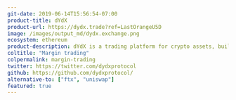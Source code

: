 ```yaml
---
git-date: 2019-06-14T15:56:54-07:00
product-title: dYdX
product-url: https://dydx.trade?ref=LastOrangeU5D
image: /images/output_md/dydx.exchange.png
ecosystem: ethereum
product-description: dYdX is a trading platform for crypto assets, built with open-source protocols, enabling decentralized margin trading. [dYdX - Decentralized Platform for Advanced Financial Products, interview with  Antonio Juliano](/dydx)
coltitle: "Margin trading"
colpermalink: margin-trading
twitter: https://twitter.com/dydxprotocol
github: https://github.com/dydxprotocol/
alternative-to: ["ftx", "uniswap"]
featured: true
---
```

